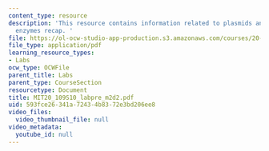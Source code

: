 ```yaml
---
content_type: resource
description: 'This resource contains information related to plasmids and restriction
  enzymes recap. '
file: https://ol-ocw-studio-app-production.s3.amazonaws.com/courses/20-109-laboratory-fundamentals-in-biological-engineering-spring-2010/593fce26341a72434b8372e3bd206ee8_MIT20_109S10_labpre_m2d2.pdf
file_type: application/pdf
learning_resource_types:
- Labs
ocw_type: OCWFile
parent_title: Labs
parent_type: CourseSection
resourcetype: Document
title: MIT20_109S10_labpre_m2d2.pdf
uid: 593fce26-341a-7243-4b83-72e3bd206ee8
video_files:
  video_thumbnail_file: null
video_metadata:
  youtube_id: null
---
```

